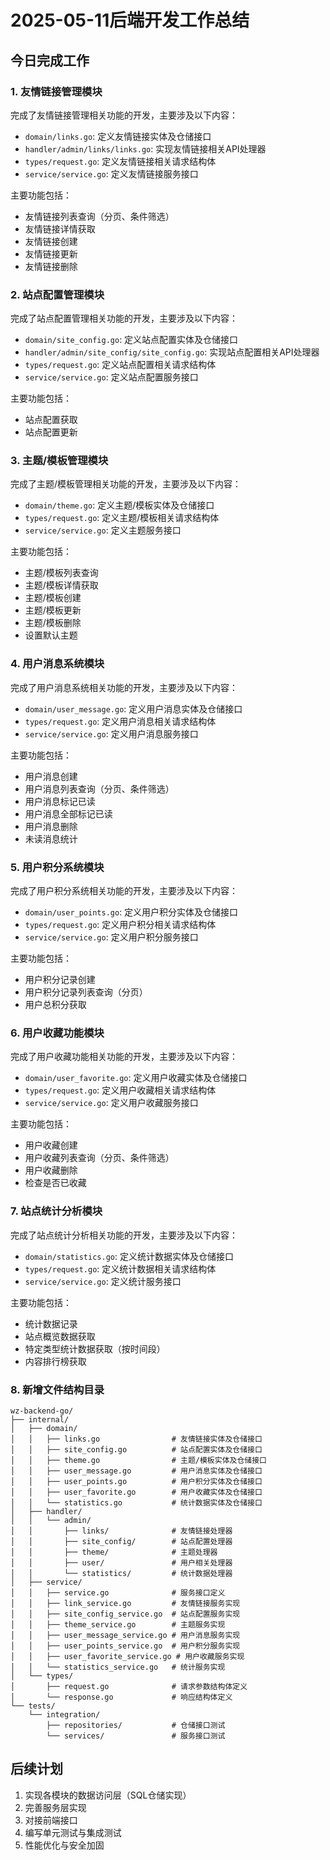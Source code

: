 # 2025-05-11后端开发工作总结

## 今日完成工作

### 1. 友情链接管理模块

完成了友情链接管理相关功能的开发，主要涉及以下内容：

- `domain/links.go`: 定义友情链接实体及仓储接口
- `handler/admin/links/links.go`: 实现友情链接相关API处理器
- `types/request.go`: 定义友情链接相关请求结构体
- `service/service.go`: 定义友情链接服务接口

主要功能包括：

- 友情链接列表查询（分页、条件筛选）
- 友情链接详情获取
- 友情链接创建
- 友情链接更新
- 友情链接删除

### 2. 站点配置管理模块

完成了站点配置管理相关功能的开发，主要涉及以下内容：

- `domain/site_config.go`: 定义站点配置实体及仓储接口
- `handler/admin/site_config/site_config.go`: 实现站点配置相关API处理器
- `types/request.go`: 定义站点配置相关请求结构体
- `service/service.go`: 定义站点配置服务接口

主要功能包括：

- 站点配置获取
- 站点配置更新

### 3. 主题/模板管理模块

完成了主题/模板管理相关功能的开发，主要涉及以下内容：

- `domain/theme.go`: 定义主题/模板实体及仓储接口
- `types/request.go`: 定义主题/模板相关请求结构体
- `service/service.go`: 定义主题服务接口

主要功能包括：

- 主题/模板列表查询
- 主题/模板详情获取
- 主题/模板创建
- 主题/模板更新
- 主题/模板删除
- 设置默认主题

### 4. 用户消息系统模块

完成了用户消息系统相关功能的开发，主要涉及以下内容：

- `domain/user_message.go`: 定义用户消息实体及仓储接口
- `types/request.go`: 定义用户消息相关请求结构体
- `service/service.go`: 定义用户消息服务接口

主要功能包括：

- 用户消息创建
- 用户消息列表查询（分页、条件筛选）
- 用户消息标记已读
- 用户消息全部标记已读
- 用户消息删除
- 未读消息统计

### 5. 用户积分系统模块

完成了用户积分系统相关功能的开发，主要涉及以下内容：

- `domain/user_points.go`: 定义用户积分实体及仓储接口
- `types/request.go`: 定义用户积分相关请求结构体
- `service/service.go`: 定义用户积分服务接口

主要功能包括：

- 用户积分记录创建
- 用户积分记录列表查询（分页）
- 用户总积分获取

### 6. 用户收藏功能模块

完成了用户收藏功能相关功能的开发，主要涉及以下内容：

- `domain/user_favorite.go`: 定义用户收藏实体及仓储接口
- `types/request.go`: 定义用户收藏相关请求结构体
- `service/service.go`: 定义用户收藏服务接口

主要功能包括：

- 用户收藏创建
- 用户收藏列表查询（分页、条件筛选）
- 用户收藏删除
- 检查是否已收藏

### 7. 站点统计分析模块

完成了站点统计分析相关功能的开发，主要涉及以下内容：

- `domain/statistics.go`: 定义统计数据实体及仓储接口
- `types/request.go`: 定义统计数据相关请求结构体
- `service/service.go`: 定义统计服务接口

主要功能包括：

- 统计数据记录
- 站点概览数据获取
- 特定类型统计数据获取（按时间段）
- 内容排行榜获取

### 8. 新增文件结构目录

```
wz-backend-go/
├── internal/
│   ├── domain/
│   │   ├── links.go                # 友情链接实体及仓储接口
│   │   ├── site_config.go          # 站点配置实体及仓储接口
│   │   ├── theme.go                # 主题/模板实体及仓储接口
│   │   ├── user_message.go         # 用户消息实体及仓储接口
│   │   ├── user_points.go          # 用户积分实体及仓储接口
│   │   ├── user_favorite.go        # 用户收藏实体及仓储接口
│   │   └── statistics.go           # 统计数据实体及仓储接口
│   ├── handler/
│   │   └── admin/
│   │       ├── links/              # 友情链接处理器
│   │       ├── site_config/        # 站点配置处理器
│   │       ├── theme/              # 主题处理器
│   │       ├── user/               # 用户相关处理器
│   │       └── statistics/         # 统计数据处理器
│   ├── service/
│   │   ├── service.go              # 服务接口定义
│   │   ├── link_service.go         # 友情链接服务实现
│   │   ├── site_config_service.go  # 站点配置服务实现
│   │   ├── theme_service.go        # 主题服务实现
│   │   ├── user_message_service.go # 用户消息服务实现
│   │   ├── user_points_service.go  # 用户积分服务实现
│   │   ├── user_favorite_service.go # 用户收藏服务实现
│   │   └── statistics_service.go   # 统计服务实现
│   └── types/
│       ├── request.go              # 请求参数结构体定义
│       └── response.go             # 响应结构体定义
└── tests/
    └── integration/
        ├── repositories/           # 仓储接口测试
        └── services/               # 服务接口测试
```

## 后续计划

1. 实现各模块的数据访问层（SQL仓储实现）
2. 完善服务层实现
3. 对接前端接口
4. 编写单元测试与集成测试
5. 性能优化与安全加固 